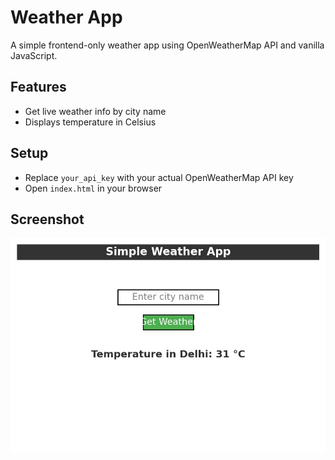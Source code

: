# Weather App

A simple frontend-only weather app using OpenWeatherMap API and vanilla JavaScript.

## Features
- Get live weather info by city name
- Displays temperature in Celsius

## Setup
- Replace `your_api_key` with your actual OpenWeatherMap API key
- Open `index.html` in your browser

## Screenshot
![Weather App](weather-app-screenshot.jpg)
